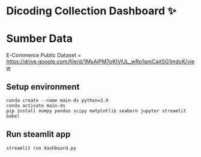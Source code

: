 # Dicoding Collection Dashboard ✨

# Sumber Data
E-Commerce Public Dataset = https://drive.google.com/file/d/1MsAjPM7oKtVfJL_wRp1qmCajtSG1mdcK/view
## Setup environment
```
conda create --name main-ds python=3.9
conda activate main-ds
pip install numpy pandas scipy matplotlib seaborn jupyter streamlit babel
```

## Run steamlit app
```
streamlit run dashboard.py
```

